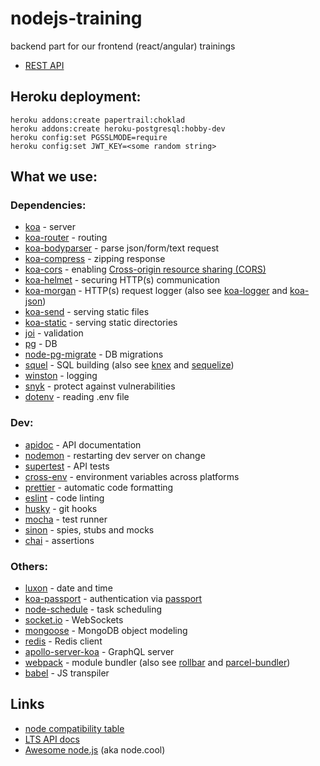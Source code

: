 # nodejs-training

backend part for our frontend (react/angular) trainings

* [REST API](http://salsita.github.io/nodejs-training/apidoc/)

## Heroku deployment:

```
heroku addons:create papertrail:choklad
heroku addons:create heroku-postgresql:hobby-dev
heroku config:set PGSSLMODE=require
heroku config:set JWT_KEY=<some random string>
```

## What we use:

### Dependencies:

* [koa](http://koajs.com/) - server
* [koa-router](https://www.npmjs.com/package/koa-router) - routing
* [koa-bodyparser](https://www.npmjs.com/package/koa-bodyparser) - parse json/form/text request
* [koa-compress](https://www.npmjs.com/package/koa-compress) - zipping response
* [koa-cors](https://www.npmjs.com/package/koa-cors) - enabling [Cross-origin resource sharing (CORS)](https://en.wikipedia.org/wiki/Cross-origin_resource_sharing)
* [koa-helmet](https://www.npmjs.com/package/koa-helmet) - securing HTTP(s) communication
* [koa-morgan](https://www.npmjs.com/package/koa-morgan) - HTTP(s) request logger (also see [koa-logger](https://www.npmjs.com/package/koa-logger) and [koa-json](https://www.npmjs.com/package/koa-json))
* [koa-send](https://www.npmjs.com/package/koa-send) - serving static files
* [koa-static](https://www.npmjs.com/package/koa-static) - serving static directories
* [joi](https://www.npmjs.com/package/joi) - validation
* [pg](https://node-postgres.com/) - DB
* [node-pg-migrate](https://www.npmjs.com/package/node-pg-migrate) - DB migrations
* [squel](https://hiddentao.com/squel/) - SQL building (also see [knex](http://knexjs.org/) and [sequelize](http://docs.sequelizejs.com/))
* [winston](https://www.npmjs.com/package/winston) - logging
* [snyk](https://snyk.io/docs/using-snyk/) - protect against vulnerabilities
* [dotenv](https://www.npmjs.com/package/dotenv) - reading .env file

### Dev:

* [apidoc](http://apidocjs.com/) - API documentation
* [nodemon](http://nodemon.io/) - restarting dev server on change
* [supertest](https://www.npmjs.com/package/supertest) - API tests
* [cross-env](https://www.npmjs.com/package/cross-env) - environment variables across platforms
* [prettier](https://www.npmjs.com/package/prettier) - automatic code formatting
* [eslint](https://eslint.org/) - code linting
* [husky](https://www.npmjs.com/package/husky) - git hooks
* [mocha](https://mochajs.org/) - test runner
* [sinon](http://sinonjs.org/) - spies, stubs and mocks
* [chai](http://www.chaijs.com/) - assertions

### Others:

* [luxon](https://moment.github.io/luxon/) - date and time
* [koa-passport](https://www.npmjs.com/package/koa-passport) - authentication via [passport](http://www.passportjs.org/)
* [node-schedule](https://www.npmjs.com/package/node-schedule) - task scheduling
* [socket.io](https://socket.io/) - WebSockets
* [mongoose](http://mongoosejs.com/) - MongoDB object modeling
* [redis](https://www.npmjs.com/package/redis) - Redis client
* [apollo-server-koa](https://www.apollographql.com/docs/apollo-server/) - GraphQL server
* [webpack](https://webpack.js.org/) - module bundler (also see [rollbar](https://rollbar.com/docs/notifier/rollbar.js/) and [parcel-bundler](https://parceljs.org/))
* [babel](https://babeljs.io/) - JS transpiler

## Links

* [node compatibility table](https://node.green/)
* [LTS API docs](https://nodejs.org/dist/latest-v8.x/docs/api/)
* [Awesome node.js](https://node.cool) (aka node.cool)
